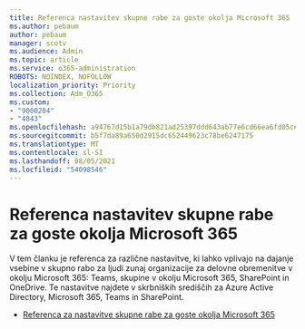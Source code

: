 ```yaml
---
title: Referenca nastavitev skupne rabe za goste okolja Microsoft 365
ms.author: pebaum
author: pebaum
manager: scotv
ms.audience: Admin
ms.topic: article
ms.service: o365-administration
ROBOTS: NOINDEX, NOFOLLOW
localization_priority: Priority
ms.collection: Adm_O365
ms.custom:
- "9000204"
- "4843"
ms.openlocfilehash: a94767d15b1a79db821ad25397ddd643ab77e6cd66ea6fd05cea55d2e02d3389
ms.sourcegitcommit: b5f7da89a650d2915dc652449623c78be6247175
ms.translationtype: MT
ms.contentlocale: sl-SI
ms.lasthandoff: 08/05/2021
ms.locfileid: "54098546"
---
```

# <a name="microsoft-365-guest-sharing-settings-reference"></a>Referenca nastavitev skupne rabe za goste okolja Microsoft 365

V tem članku je referenca za različne nastavitve, ki lahko vplivajo na dajanje vsebine v skupno rabo za ljudi zunaj organizacije za delovne obremenitve v okolju Microsoft 365: Teams, skupine v okolju Microsoft 365, SharePoint in OneDrive. Te nastavitve najdete v skrbniških središčih za Azure Active Directory, Microsoft 365, Teams in SharePoint.

- [Referenca za nastavitve skupne rabe za goste okolja Microsoft 365](https://docs.microsoft.com/microsoft-365/solutions/microsoft-365-guest-settings?view=o365-worldwide)

